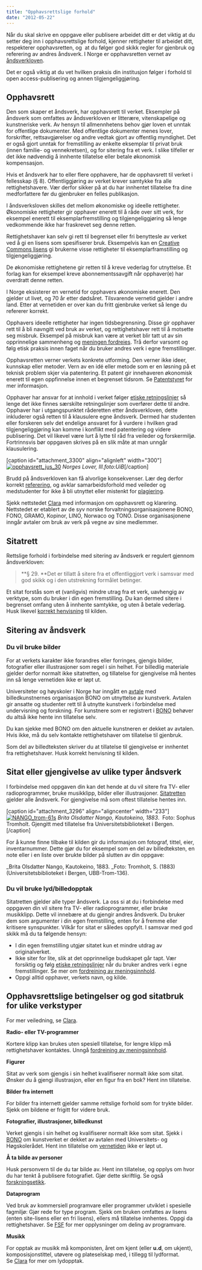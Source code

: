```yaml
---
title: "Opphavsrettslige forhold"
date: "2012-05-22"
---
```


Når du skal skrive en oppgave eller publisere arbeidet ditt er det viktig at du setter deg inn i opphavsrettslige forhold, kjenner rettigheter til arbeidet ditt, respekterer opphavsretten, og  at du følger god skikk regler for gjenbruk og referering av andres åndsverk. I Norge er opphavsretten vernet av [åndsverkloven](https://lovdata.no/lov/2018-06-15-40 "(nytt vindu)").

Det er også viktig at du vet hvilken praksis din institusjon følger i forhold til open access-publisering og annen tilgjengeliggjøring.

## Opphavsrett

Den som skaper et åndsverk, har opphavsrett til verket. Eksempler på åndsverk som omfattes av åndsverkloven er litterære, vitenskapelige og kunstneriske verk. Av hensyn til allmennhetens behov gjør loven et unntak for offentlige dokumenter. Med offentlige dokumenter menes lover, forskrifter, rettsavgjørelser og andre vedtak gjort av offentlig myndighet. Det er også gjort unntak for fremstilling av enkelte eksemplar til privat bruk (innen familie- og vennekretsen), og for sitering fra et verk. I slike tilfeller er det ikke nødvendig å innhente tillatelse eller betale økonomisk kompensasjon.

Hvis et åndsverk har to eller flere opphavere, har de opphavsrett til verket i fellesskap (§ 8). Offentliggjøring av verket krever samtykke fra alle rettighetshavere. Vær derfor sikker på at du har innhentet tillatelse fra dine medforfattere før du gjenbruker en felles publikasjon.

I åndsverksloven skilles det mellom økonomiske og ideelle rettigheter. Økonomiske rettigheter gir opphaver enerett til å råde over sitt verk, for eksempel enerett til eksemplarfremstilling og tilgjengeliggjøring så lenge vedkommende ikke har fraskrevet seg denne retten.

Rettighetshaver kan selv gi rett til begrenset eller fri benyttesle av verket ved å gi en lisens som spesifiserer bruk. Eksempelvis kan en [Creative Commons lisens](http://creativecommons.org/ "(nytt vindu)") gi brukerne visse rettigheter til eksemplarframstilling og tilgjengeliggjøring.

De økonomiske rettighetene gir retten til å kreve vederlag for utnyttelse. Et forlag kan for eksempel kreve abonnementssavgift når opphaver(e) har overdratt denne retten.

I Norge eksisterer en vernetid for opphavers økonomiske enerett. Den gjelder ut livet, og 70 år etter dødsåret. Tilsvarende vernetid gjelder i andre land. Etter at vernetiden er over kan du fritt gjenbruke verket så lenge du refererer korrekt.

Opphavers ideelle rettigheter har ingen tidsbegrensning. Disse gir opphaver rett til å bli navngitt ved bruk av verket, og rettighetshaver rett til å motsette seg misbruk. Eksempel på misbruk kan være at verket blir tatt ut av sin opprinnelige sammenheng og [meningen fordreies](http://sokogskriv.no/kildebruk-og-referanser/hvordan-referere/#Meningsinnhold "Meningsinnhold"). Trå derfor varsomt og følg etisk praksis innen faget når du bruker andres verk i egne fremstillinger.

Opphavsretten verner verkets konkrete utforming. Den verner ikke ideer, kunnskap eller metoder. Vern av en idé eller metode som er en løsning på et teknisk problem skjer via patentering. Et patent gir innehaveren økonomisk enerett til egen oppfinnelse innen et begrenset tidsrom. Se [Patentstyret](http://www.patentstyret.no/ "(nytt vindu)") for mer informasjon.

Opphaver har ansvar for at innhold i verket følger [etiske retningslinjer](http://sokogskriv.no/kildebruk-og-referanser/sitering-og-etikk/etiske-retningslinjer-i-akademia/ "Etiske retningslinjer i akademia") så lenge det ikke finnes særskilte retningslinjer som overfører dette til andre. Opphaver har i utgangspunktet råderetten etter åndsverkloven, dette inkluderer også retten til å klausulere egne åndsverk. Dermed har studenten eller forskeren selv det endelige ansvaret for å vurdere i hvilken grad tilgjengeliggjøring kan komme i konflikt med patentering og videre publisering. Det vil likevel være lurt å lytte til råd fra veileder og forskermiljø. Fortrinnsvis bør oppgaven skrives på en slik måte at man unngår klausulering.

\[caption id="attachment\_3300" align="alignleft" width="300"\][![opphavsrett_jus_30](./images/opphavsrett_jus_30-300x300.jpg)](http://sokogskriv.no/kildebruk-og-referanser/sitering-og-etikk/opphavsrettslige-forhold/opphavsrett_jus_30/) _Norges Lover, Ill.foto:UiB_\[/caption\]

Brudd på åndsverkloven kan få alvorlige konsekvenser. Lær deg derfor korrekt [referering](http://sokogskriv.no/kildebruk-og-referanser/hvordan-referere/ "Hvordan referere?"), og avklar samarbeidsforhold med veileder og medstudenter for ikke å bli utnyttet eller mistenkt for [plagiering](http://sokogskriv.no/kildebruk-og-referanser/sitering-og-etikk/#Unng_plagiat "Hvorfor referere?").

Sjekk nettstedet [Clara](http://www.clara.no/ "(nytt vindu) (nytt vindu)") med informasjon om opphavsrett og klarering. Nettstedet er etablert av de syv norske forvaltningsorganisasjonene BONO, FONO, GRAMO, Kopinor, LINO, Norwaco og TONO. Disse organisasjonene inngår avtaler om bruk av verk på vegne av sine medlemmer.

## Sitatrett

Rettslige forhold i forbindelse med sitering av åndsverk er regulert gjennom åndsverkloven:

> **§ 29. **Det er tillatt å sitere fra et offentliggjort verk i samsvar med god skikk og i den utstrekning formålet betinger.

Et sitat forstås som et (vanligvis) mindre utrag fra et verk, uavhengig av verktype, som du bruker i din egen fremstilling. Du kan dermed sitere i begrenset omfang uten å innhente samtykke, og uten å betale vederlag. Husk likevel [korrekt henvisning](http://sokogskriv.no/kildebruk-og-referanser/hvordan-referere/ "Hvordan referere?") til kilden.

## Sitering av åndsverk

### Du vil bruke bilder

For at verkets karakter ikke forandres eller forringes, gjengis bilder, fotografier eller illustrasjoner som regel i sin helhet. For billedlig materiale gjelder derfor normalt ikke sitatretten, og tillatelse for gjengivelse må hentes inn så lenge vernetiden ikke er løpt ut.

Universiteter og høyskoler i Norge har inngått en [avtale](http://www.bono.no/images/uploads/dokumenter/avtale_uhr-_bono.pdf "(nytt vindu)") med billedkunstnernes organisasjon BONO om utnyttelse av kunstverk. Avtalen gir ansatte og studenter rett til å utnytte kunstverk i forbindelse med undervisning og forskning. For kunstnere som er registrert i [BONO](http://www.bono.no/ "(nytt vindu)") behøver du altså ikke hente inn tillatelse selv.

Du kan sjekke med BONO om den aktuelle kunstneren er dekket av avtalen. Hvis ikke, må du selv kontakte rettighetshaver om tillatelse til gjenbruk.

Som del av billedteksten skriver du at tillatelse til gjengivelse er innhentet fra rettighetshaver. Husk korrekt henvisning til kilden.

## Sitat eller gjengivelse av ulike typer åndsverk

I forbindelse med oppgaven din kan det hende at du vil sitere fra TV- eller radioprogrammer, bruke musikklipp, bilder eller illustrasjoner. [Sitatretten](#sitatretten) gjelder alle åndsverk. For gjengivelse må som oftest tillatelse hentes inn.

\[caption id="attachment\_3296" align="aligncenter" width="233"\][![NANGO_trom-61s](./images/NANGO_trom-61s-233x300.jpg)](http://sokogskriv.no/kildebruk-og-referanser/sitering-og-etikk/opphavsrettslige-forhold/nango_trom-61s/) _Brita Olsdatter Nango, Kautokeino, 1883_.  Foto: Sophus Tromholt. Gjengitt med tillatelse fra Universitetsbiblioteket i Bergen.\[/caption\]

For å kunne finne tilbake til kilden gir du informasjon om fotograf, tittel, eier, inventarnummer. Dette gjør du for eksempel som en del av billedteksten, en note eller i en liste over brukte bilder på slutten av din oppgave:

_Brita Olsdatter Nango, Kautokeino, 1883. 
_Foto: Tromholt, S. (1883) (Universitetsbiblioteket i Bergen, UBB-Trom-136).

### Du vil bruke lyd/billedopptak

Sitatretten gjelder alle typer åndsverk. La oss si at du i forbindelse med oppgaven din vil sitere fra TV- eller radioprogrammer, eller bruke musikklipp. Dette vil innebære at du gjengir andres åndsverk. Du bruker dem som argumenter i din egen fremstilling, enten for å fremme eller kritisere synspunkter. Vilkår for sitat er således oppfylt. I samsvar med god skikk må du ta følgende hensyn:

- I din egen fremstilling utgjør sitatet kun et mindre utdrag av originalverket.
- Ikke siter for lite, slik at det opprinnelige budskapet går tapt. Vær forsiktig og følg [etiske retningslinjer](http://sokogskriv.no/kildebruk-og-referanser/sitering-og-etikk/etiske-retningslinjer-i-akademia/) når du bruker andres verk i egne fremstillinger. Se mer om [fordreining av meningsinnhold](http://sokogskriv.no/kildebruk-og-referanser/hvordan-referere/#Meningsinnhold "Meningsinnhold").
- Oppgi alltid opphaver, verkets navn, og kilde.

## Opphavsrettslige betingelser og god sitatbruk for ulike verkstyper

For mer veiledning, se [Clara](http://www.clara.no/ "(nytt vindu)").

**Radio- eller TV-programmer**

Kortere klipp kan brukes uten spesiell tillatelse, for lengre klipp må rettighetshaver kontaktes. Unngå [fordreining av meningsinnhold](index.php?action=static&id=63#Fordreining%20).

**Figurer**

Sitat av verk som gjengis i sin helhet kvalifiserer normalt ikke som sitat. Ønsker du å gjengi illustrasjon, eller en figur fra en bok? Hent inn tillatelse.

**Bilder fra internett**

For bilder fra internett gjelder samme rettslige forhold som for trykte bilder. Sjekk om bildene er frigitt for videre bruk.

**Fotografier, illustrasjoner, billedkunst**

Verket gjengis i sin helhet og kvalifiserer normalt ikke som sitat. Sjekk i [BONO](http://www.bono.no/ "(nytt vindu)") om kunstverket er dekket av avtalen med Universitets- og Høgskolerådet. Hent inn tillatelse om [vernetiden](index.php?action=static&id=84#vernetid) ikke er løpt ut.

**Å ta bilde av personer**

Husk personvern til de du tar bilde av. Hent inn tillatelse, og opplys om hvor du har tenkt å publisere fotografiet. Gjør dette skriftlig. Se også [forskningsetikk](http://sokogskriv.no/kildebruk-og-referanser/sitering-og-etikk/etiske-retningslinjer-i-akademia/ "Etiske retningslinjer i akademia").

**Dataprogram**

Ved bruk av kommersiell programvare eller programmer utviklet i spesielle fagmiljø: Gjør rede for type program. Sjekk om bruken omfattes av lisens (enten site-lisens eller en fri lisens), ellers må tillatelse innhentes. Oppgi da rettighetshaver. Se [FSF](http://www.fsf.org/about/ "(nytt vindu)") for mer opplysninger om deling av programvare.

**Musikk**

For opptak av musikk må komponisten, året om kjent (eller **u.d**, om ukjent), komposisjonstittel, utøvere og plateselskap med, i tillegg til lydformat.  
Se [Clara](http://www.clara.no/guide/mursten.html?frisok=&verk=Innspilt+musikk&bruk=Internettbruk&kn_verk=G%E5) for mer om lydopptak.
